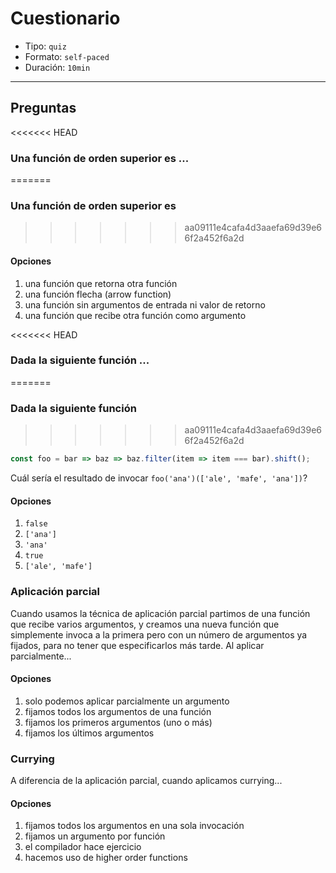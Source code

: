 # Cuestionario

* Tipo: `quiz`
* Formato: `self-paced`
* Duración: `10min`

***

## Preguntas

<<<<<<< HEAD
### Una función de orden superior es ...
=======
### Una función de orden superior es
>>>>>>> aa09111e4cafa4d3aaefa69d39e66f2a452f6a2d

#### Opciones

1. una función que retorna otra función
2. una función flecha (arrow function)
3. una función sin argumentos de entrada ni valor de retorno
4. una función que recibe otra función como argumento

<solution style="display:none;">1,4</solution>

<<<<<<< HEAD
### Dada la siguiente función ...
=======
### Dada la siguiente función
>>>>>>> aa09111e4cafa4d3aaefa69d39e66f2a452f6a2d

```js
const foo = bar => baz => baz.filter(item => item === bar).shift();
```

Cuál sería el resultado de invocar `foo('ana')(['ale', 'mafe', 'ana'])`?

#### Opciones

1. `false`
2. `['ana']`
3. `'ana'`
4. `true`
5. `['ale', 'mafe']`

<solution style="display:none;">3</solution>

### Aplicación parcial

Cuando usamos la técnica de aplicación parcial partimos de una función que
recibe varios argumentos, y creamos una nueva función que simplemente invoca a
la primera pero con un número de argumentos ya fijados, para no tener que
especificarlos más tarde. Al aplicar parcialmente...

#### Opciones

1. solo podemos aplicar parcialmente un argumento
2. fijamos todos los argumentos de una función
3. fijamos los primeros argumentos (uno o más)
4. fijamos los últimos argumentos

<solution style="display:none;">3</solution>

### Currying

A diferencia de la aplicación parcial, cuando aplicamos currying...

#### Opciones

1. fijamos todos los argumentos en una sola invocación
2. fijamos un argumento por función
3. el compilador hace ejercicio
4. hacemos uso de higher order functions

<solution style="display:none;">2</solution>
